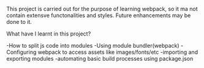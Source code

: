 This project is carried out for the purpose of learning webpack, so it ma not contain extensve functonalities and styles. Future enhancements may be done to it.

What have I learnt in this project?

-How to split js code into modules
-Using module bundler(webpack)
-Configuring webpack to access assets like images/fonts/etc
-importing and exporting modules
-automating basic build processes using package.json
